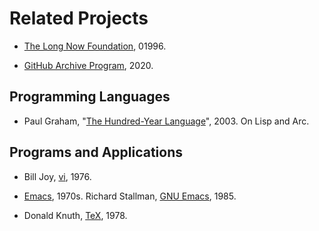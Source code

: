 ---
---

# Related Projects

- [The Long Now Foundation](http://longnow.org/), 01996.

- [GitHub Archive Program](https://archiveprogram.github.com/), 2020.


## Programming Languages

- Paul Graham, "[The Hundred-Year Language](http://www.paulgraham.com/hundred.html)", 2003. On Lisp and Arc.


## Programs and Applications

- Bill Joy, [vi](https://en.wikipedia.org/wiki/Vi), 1976.

- [Emacs](https://en.wikipedia.org/wiki/Emacs), 1970s. Richard Stallman, [GNU Emacs](https://www.gnu.org/software/emacs/), 1985.

- Donald Knuth, [TeX](https://en.wikipedia.org/wiki/TeX), 1978.
